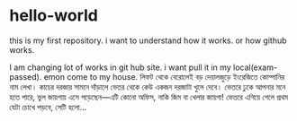 # hello-world
this is my first repository. i want to understand how it works. or how github works.


I am changing lot of works in git hub site. i want pull it in my local(exam-passed).
emon come to my house.
লিফট থেকে বেরোলেই বড় দেয়ালজুড়ে ইংরেজিতে কোম্পানির নাম লেখা। কাচের দরজার সামনে দাঁড়ালে ভেতর থেকে কেউ একজন দরজাটা খুলে দেবে। ভেতরে ঢুকে আপনার মনে হতে পারে, ভুল জায়গায় এসে পড়েছেন—এটি কোনো অফিস, নাকি জিম বা খেলার জায়গা! ভেতরে এগিয়ে গেলে প্রথম যেটা চোখে পড়বে, সেটি হলো...
